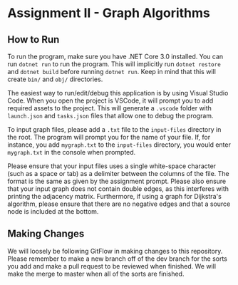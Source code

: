 # Assignment II - Graph Algorithms

## How to Run

To run the program, make sure you have .NET Core 3.0 installed. You can run `dotnet run` to run the program. This will implicitly run `dotnet restore` and `dotnet build` before running `dotnet run`. Keep in mind that this will create `bin/` and `obj/` directories. 
  
The easiest way to run/edit/debug this application is by using Visual Studio Code. When you open the project is VSCode, it will prompt you to add required assets to the project. This will generate a `.vscode` folder with `launch.json` and `tasks.json` files that allow one to debug the program. 

To input graph files, please add a `.txt` file to the `input-files` directory in the root. The program will prompt you for the name of your file. If, for instance, you add `mygraph.txt` to the `input-files` directory, you would enter `mygraph.txt` in the console when prompted. 

Please ensure that your input files uses a single white-space character (such as a space or tab) as a delimiter between the columns of the file. The format is the same as given by the assignment prompt. Please also ensure that your input graph does not contain double edges, as this interferes with printing the adjacency matrix. Furthermore, if using a graph for Dijkstra's algorithm, please ensure that there are no negative edges and that a source node is included at the bottom. 

## Making Changes

We will loosely be following GitFlow in making changes to this repository. Please remember to make a new branch off of the dev branch for the sorts you add and make a pull request to be reviewed when finished. We will make the merge to master when all of the sorts are finished. 
